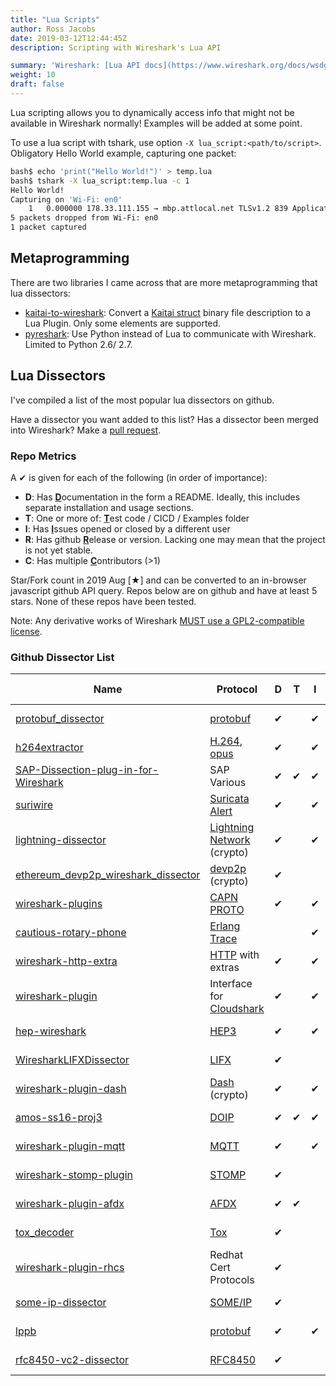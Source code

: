 ```yaml
---
title: "Lua Scripts"
author: Ross Jacobs
date: 2019-03-12T12:44:45Z
description: Scripting with Wireshark's Lua API

summary: 'Wireshark: [Lua API docs](https://www.wireshark.org/docs/wsdg_html_chunked/lua_module_Proto.html) | [Lua Examples](https://wiki.wireshark.org/Lua/Examples)'
weight: 10
draft: false
---
```


Lua scripting allows you to dynamically access info that might not be available in Wireshark normally! Examples will be added at some point. <!-- TODO -->

To use a lua script with tshark, use option `-X lua_script:<path/to/script>`.  
Obligatory Hello World example, capturing one packet:

```sh
bash$ echo 'print("Hello World!")' > temp.lua
bash$ tshark -X lua_script:temp.lua -c 1
Hello World!
Capturing on 'Wi-Fi: en0'
    1   0.000000 178.33.111.155 → mbp.attlocal.net TLSv1.2 839 Application Data
5 packets dropped from Wi-Fi: en0
1 packet captured
```

## Metaprogramming

There are two libraries I came across that are more metaprogramming that lua dissectors:

* [kaitai-to-wireshark](https://github.com/joushx/kaitai-to-wireshark): Convert a [Kaitai struct](https://github.com/kaitai-io/kaitai_struct) binary file description to a Lua Plugin. Only some elements are supported.
* [pyreshark](https://github.com/ashdnazg/pyreshark): Use Python instead of Lua to communicate with Wireshark. Limited to Python 2.6/ 2.7.

## Lua Dissectors

I've compiled a list of the most popular lua dissectors on github.

Have a dissector you want added to this list? Has a dissector been merged into Wireshark? Make a [pull request](https://github.com/pocc/tshark.dev/pulls).

### Repo Metrics

A ✔ is given for each of the following (in order of importance):

* **D**: Has <u>**D**</u>ocumentation in the form a README. Ideally, this includes separate installation and usage sections.
* **T**: One or more of: <u>**T**</u>est code / CICD / Examples folder
* **I**: Has <u>**I**</u>ssues opened or closed by a different user
* **R**: Has github <u>**R**</u>elease or version. Lacking one may mean that the project is not yet stable.
* **C**: Has multiple <u>**C**</u>ontributors (>1)

Star/Fork count in 2019 Aug [★] and can be converted to an in-browser javascript github API query.
Repos below are on github and have at least 5 stars. None of these repos have been tested.

Note: Any derivative works of Wireshark [MUST use a GPL2-compatible license](https://wiki.wireshark.org/Lua#Beware_the_GPL).

### Github Dissector List

| Name                                                                               | Protocol                                                        | D | T | I | R | C | License  | Last Updated | ★   | Forks | Lang       |
|------------------------------------------------------------------------------------|-----------------------------------------------------------------|---|---|---|---|---|----------|--------------|-----|-------|------------|
| [protobuf_dissector](https://github.com/128technology/protobuf_dissector)          | [protobuf](https://developers.google.com/protocol-buffers/)     | ✔ |   | ✔ |   |   | MIT      | 2015-09      |92    | 43    | Lua        |
| [h264extractor](https://github.com/volvet/h264extractor)                           | [H.264](https://tools.ietf.org/html/rfc6184), [opus](https://en.wikipedia.org/wiki/Opus_(audio_format)) | ✔ |   | ✔ |   | ✔ | GPL2     | 2016-06 | 66    | 32    | Lua        |
| [SAP-Dissection-plug-in-for-Wireshark](https://github.com/SecureAuthCorp/SAP-Dissection-plug-in-for-Wireshark) | SAP Various                         | ✔ | ✔ | ✔ | ✔ | ✔ | GPL2     | 2019-05 |51    | 21    | C          |
| [suriwire](https://github.com/regit/suriwire)                                                         | [Suricata Alert](https://suricata-ids.org/)  | ✔ |   | ✔ | ✔ | ✔ | GPL3     | 2018-06 |49    | 6     | Lua        |
| [lightning-dissector](https://github.com/nayutaco/lightning-dissector)     | [Lightning Network](https://github.com/lightningnetwork/lightning-rfc) (crypto) | ✔ |   | ✔ |   | ✔ | MIT      | 2019-05 |41    | 6     | Lua        |
| [ethereum_devp2p_wireshark_dissector](https://github.com/bcsecorg/ethereum_devp2p_wireshark_dissector) | [devp2p](https://github.com/ethereum/devp2p) (crypto) | ✔|   |   |   |   | ✗        | 2018-06 |38    | 5     | Lua        |
| [wireshark-plugins](https://github.com/kaos/wireshark-plugins)                                                | [CAPN PROTO](https://capnproto.org/) | ✔ |   | ✔ |   | ✔ | Apache2  | 2016-08 |34    | 10    | Lua        |
| [cautious-rotary-phone](https://github.com/legoscia/cautious-rotary-phone) | [Erlang Trace](https://www.erlang-solutions.com/blog/erlang-trace-files-in-wireshark.html) |  |   | ✔ |   |   | Apache2  | 2018-06 |24    | 2     | Lua        |
| [wireshark-http-extra](https://github.com/shomeax/wireshark-http-extra)   | [HTTP](https://tools.ietf.org/html/rfc2616) with extras                  | ✔ |   | ✔ |   |   | ✗        | 2011-09 |23    | 6     | Lua        |
| [wireshark-plugin](https://github.com/cloudshark/wireshark-plugin)                         | Interface for [Cloudshark](https://www.cloudshark.org)  | ✔ |   | ✔ | ✔ | ✔ | GPL2     | 2019-01 |20    | 6     | Lua        |
| [hep-wireshark](https://github.com/sipcapture/hep-wireshark)             | [HEP3](https://github.com/sipcapture/HEP/blob/master/docs/HEP3_rev12.pdf) | ✔ |   | ✔ |   | ✔ | GPL2     | 2019-01 |13    | 8     | Lua        |
| [WiresharkLIFXDissector](https://github.com/mab5vot9us9a/WiresharkLIFXDissector)    | [LIFX](https://lan.developer.lifx.com/docs/packet-contents) | ✔ |   |   |   |   | GPL3     | 2018-02 |12    | 0     | Lua        |
| [wireshark-plugin-dash](https://github.com/thephez/wireshark-plugin-dash)                                   | [Dash](https://www.dash.org/) (crypto) | ✔ |   | ✔ | ✔ |   | GPL2     | 2018-10 |11    | 3     | C          |
| [amos-ss16-proj3](https://github.com/AMOS-ss16-proj3/amos-ss16-proj3)  | [DOIP](https://pdfs.semanticscholar.org/fbdf/e95a7addaf25402e0fcb30e127f0cd95647b.pdf) | ✔ | ✔ | ✔ | ✔ | ✔ | AGPL3  | 2017-01 |8     | 6     | C          |
| [wireshark-plugin-mqtt](https://github.com/Johann-Angeli/wireshark-plugin-mqtt)                                           | [MQTT](http://mqtt.org/) | ✔ |   | ✔ |   |   | GPL2 | 2014-02 | 8     | 4     | None       |
| [wireshark-stomp-plugin](https://github.com/ficoos/wireshark-stomp-plugin)                                      | [STOMP](https://stomp.github.io/)  | ✔ |   |   |   |   | GPL2 | 2017-05 | 7     | 4     | Lua        |
| [wireshark-plugin-afdx](https://github.com/redlab-i/wireshark-plugin-afdx) | [AFDX](https://en.wikipedia.org/wiki/Avionics_Full-Duplex_Switched_Ethernet) | ✔ | ✔ |   | ✔ |   | GPL2 | 2019-06 |6     | 1     | C          |
| [tox_decoder](https://github.com/cleverca22/tox_decoder)                                                       | [Tox](https://toktok.ltd/spec.html) | ✔ |   |   |   |   | ✗ | 2018-10 | 6     | 2     | C          |
| [wireshark-plugin-rhcs](https://github.com/masatake/wireshark-plugin-rhcs)                                                          | Redhat Cert Protocols | ✔ |   |   |   |   | GPL2 | 2014-01 |5     | 2     | C          |
| [some-ip-dissector](https://github.com/atmes-gmbh/some-ip-dissector)                                                | [SOME/IP](http://some-ip.com/) | ✔ |   |   |   |    | GPL2 | 2019-01 |5     | 2     | Lua        |
| [lppb](https://github.com/othrayte/lppb)                                              | [protobuf](https://developers.google.com/protocol-buffers/)  | ✔ |   | ✔ |   |    | GPL3 | 2016-03 |5     | 2     | Lua        |
| [rfc8450-vc2-dissector](https://github.com/bbc/rfc8450-vc2-dissector)                              | [RFC8450](https://tools.ietf.org/html/rfc8450)  | ✔ |   |   |   | ✔ | GPL2  |2018-09 |5     | 0     | Lua        |

<!--
### Need Maintainers / Out-of-Date

These are old, immature, or merged into Wireshark.

| Name                                                                        | Description                                                             | D | T | I | R | C | License  | Star  | Forks | Lang   |
|-----------------------------------------------------------------------------|-------------------------------------------------------------------------|---|---|---|---|---|----------|-------|-------|--------|
| [wireshark-whatsapp](https://github.com/davidgfnet/wireshark-whatsapp)      | Limited to old version of Whatsapp                                      | ✔ |   | ✔ | ✔ |   | ✗        | 165   | 58    | C      |
| [sst-dissector](https://github.com/pathorn/sst-dissector)                   | Fails maturity metrics                                                  |   |   |   |   |   | ✗        |16     | 4     | C++    |
| [WireShark_URI_Decode_LUA_Plugin](https://github.com/shmilylty/WireShark_URI_Decode_LUA_Plugin)                            |  Fails maturity metrics  |   |   |   |   |   | ✗        |15    | 0     | Lua        |
| [wireshark-with-thrift-plugin](https://github.com/andrewcox/wireshark-with-thrift-plugin)    | This is an old Wireshark clone with a plugin added     |   |   |   |   |   |   |13    | 0     | C          |
| [Tibia-Wireshark-Plugin](https://github.com/a3f/Tibia-Wireshark-Plugin)                                                          |     It's been merged into Wireshark |   |   |   |   |   |   |10    | 7     | C          |
| [wireshark_protobuf_plugin](https://github.com/esrrhs/wireshark_protobuf_plugin) | It's in Chinese and has a subfolder called "evil"  |   |   |   |   |   |   |7     | 3     | C++        |
| [pdml2flow](https://github.com/Enteee/pdml2flow)                                                                                                 | Duplicates Wireshark functionality |   |   |   |   |   |   |7     | 0     | Python     |
| [Wireshark_Dissectors](https://github.com/mvijayasekhar/Wireshark_Dissectors)                                                                    | Unclear what protocols this decodes  |   |   |   |   |   |   |6     | 9     | C          |
| [ffxiv-wireshark](https://github.com/Minoost/ffxiv-wireshark)                                                                                    | Not maintained |   |   |   |   |   |   |5     | 0     | Lua        |
| [amd](https://github.com/JonathanBeck/amd)                                                                                                       | Fails maturity metrics |   |   |   |   |   |   |5     | 1     | C          |
| [LoLENetPacketDissector](https://github.com/garthbjerk/LoLENetPacketDissector)                                              | Fails maturity metrics  |   |   |   |   |   | ✗  |1     | 5     | Makefile   |
-->
